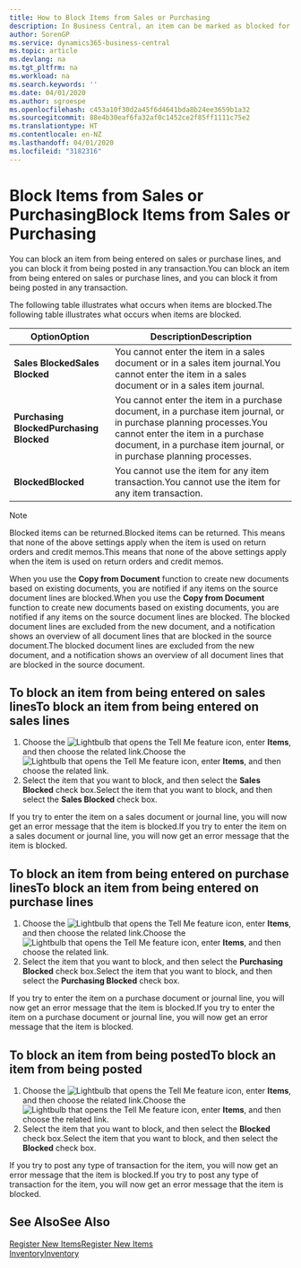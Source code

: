 ```yaml
---
title: How to Block Items from Sales or Purchasing
description: In Business Central, an item can be marked as blocked for sales, blocked for purchase, or blocked for all purposes.
author: SorenGP
ms.service: dynamics365-business-central
ms.topic: article
ms.devlang: na
ms.tgt_pltfrm: na
ms.workload: na
ms.search.keywords: ''
ms.date: 04/01/2020
ms.author: sgroespe
ms.openlocfilehash: c453a10f30d2a45f6d4641bda8b24ee3659b1a32
ms.sourcegitcommit: 88e4b30eaf6fa32af0c1452ce2f85ff1111c75e2
ms.translationtype: HT
ms.contentlocale: en-NZ
ms.lasthandoff: 04/01/2020
ms.locfileid: "3182316"
---
```

# <a name="block-items-from-sales-or-purchasing"></a><span data-ttu-id="d5805-103">Block Items from Sales or Purchasing</span><span class="sxs-lookup"><span data-stu-id="d5805-103">Block Items from Sales or Purchasing</span></span>
<span data-ttu-id="d5805-104">You can block an item from being entered on sales or purchase lines, and you can block it from being posted in any transaction.</span><span class="sxs-lookup"><span data-stu-id="d5805-104">You can block an item from being entered on sales or purchase lines, and you can block it from being posted in any transaction.</span></span>  

<span data-ttu-id="d5805-105">The following table illustrates what occurs when items are blocked.</span><span class="sxs-lookup"><span data-stu-id="d5805-105">The following table illustrates what occurs when items are blocked.</span></span>  

|<span data-ttu-id="d5805-106">Option</span><span class="sxs-lookup"><span data-stu-id="d5805-106">Option</span></span>|<span data-ttu-id="d5805-107">Description</span><span class="sxs-lookup"><span data-stu-id="d5805-107">Description</span></span>|  
|--------------------|------------|  
|<span data-ttu-id="d5805-108">**Sales Blocked**</span><span class="sxs-lookup"><span data-stu-id="d5805-108">**Sales Blocked**</span></span>|<span data-ttu-id="d5805-109">You cannot enter the item in a sales document or in a sales item journal.</span><span class="sxs-lookup"><span data-stu-id="d5805-109">You cannot enter the item in a sales document or in a sales item journal.</span></span>|  
|<span data-ttu-id="d5805-110">**Purchasing Blocked**</span><span class="sxs-lookup"><span data-stu-id="d5805-110">**Purchasing Blocked**</span></span>|<span data-ttu-id="d5805-111">You cannot enter the item in a purchase document, in a purchase item journal, or in purchase planning processes.</span><span class="sxs-lookup"><span data-stu-id="d5805-111">You cannot enter the item in a purchase document, in a purchase item journal, or in purchase planning processes.</span></span>|  
|<span data-ttu-id="d5805-112">**Blocked**</span><span class="sxs-lookup"><span data-stu-id="d5805-112">**Blocked**</span></span>|<span data-ttu-id="d5805-113">You cannot use the item for any item transaction.</span><span class="sxs-lookup"><span data-stu-id="d5805-113">You cannot use the item for any item transaction.</span></span>|  

> [!NOTE]
> <span data-ttu-id="d5805-114">Blocked items can be returned.</span><span class="sxs-lookup"><span data-stu-id="d5805-114">Blocked items can be returned.</span></span> <span data-ttu-id="d5805-115">This means that none of the above settings apply when the item is used on return orders and credit memos.</span><span class="sxs-lookup"><span data-stu-id="d5805-115">This means that none of the above settings apply when the item is used on return orders and credit memos.</span></span>

<span data-ttu-id="d5805-116">When you use the **Copy from Document** function to create new documents based on existing documents, you are notified if any items on the source document lines are blocked.</span><span class="sxs-lookup"><span data-stu-id="d5805-116">When you use the **Copy from Document** function to create new documents based on existing documents, you are notified if any items on the source document lines are blocked.</span></span> <span data-ttu-id="d5805-117">The blocked document lines are excluded from the new document, and a notification shows an overview of all document lines that are blocked in the source document.</span><span class="sxs-lookup"><span data-stu-id="d5805-117">The blocked document lines are excluded from the new document, and a notification shows an overview of all document lines that are blocked in the source document.</span></span>

## <a name="to-block-an-item-from-being-entered-on-sales-lines"></a><span data-ttu-id="d5805-118">To block an item from being entered on sales lines</span><span class="sxs-lookup"><span data-stu-id="d5805-118">To block an item from being entered on sales lines</span></span>  

1.  <span data-ttu-id="d5805-119">Choose the ![Lightbulb that opens the Tell Me feature](media/ui-search/search_small.png "Tell me what you want to do") icon, enter **Items**, and then choose the related link.</span><span class="sxs-lookup"><span data-stu-id="d5805-119">Choose the ![Lightbulb that opens the Tell Me feature](media/ui-search/search_small.png "Tell me what you want to do") icon, enter **Items**, and then choose the related link.</span></span>  
2.  <span data-ttu-id="d5805-120">Select the item that you want to block, and then select the **Sales Blocked** check box.</span><span class="sxs-lookup"><span data-stu-id="d5805-120">Select the item that you want to block, and then select the **Sales Blocked** check box.</span></span>  

<span data-ttu-id="d5805-121">If you try to enter the item on a sales document or journal line, you will now get an error message that the item is blocked.</span><span class="sxs-lookup"><span data-stu-id="d5805-121">If you try to enter the item on a sales document or journal line, you will now get an error message that the item is blocked.</span></span>

## <a name="to-block-an-item-from-being-entered-on-purchase-lines"></a><span data-ttu-id="d5805-122">To block an item from being entered on purchase lines</span><span class="sxs-lookup"><span data-stu-id="d5805-122">To block an item from being entered on purchase lines</span></span>  

1.  <span data-ttu-id="d5805-123">Choose the ![Lightbulb that opens the Tell Me feature](media/ui-search/search_small.png "Tell me what you want to do") icon, enter **Items**, and then choose the related link.</span><span class="sxs-lookup"><span data-stu-id="d5805-123">Choose the ![Lightbulb that opens the Tell Me feature](media/ui-search/search_small.png "Tell me what you want to do") icon, enter **Items**, and then choose the related link.</span></span>  
2.  <span data-ttu-id="d5805-124">Select the item that you want to block, and then select the **Purchasing Blocked** check box.</span><span class="sxs-lookup"><span data-stu-id="d5805-124">Select the item that you want to block, and then select the **Purchasing Blocked** check box.</span></span>  

<span data-ttu-id="d5805-125">If you try to enter the item on a purchase document or journal line, you will now get an error message that the item is blocked.</span><span class="sxs-lookup"><span data-stu-id="d5805-125">If you try to enter the item on a purchase document or journal line, you will now get an error message that the item is blocked.</span></span>

## <a name="to-block-an-item-from-being-posted"></a><span data-ttu-id="d5805-126">To block an item from being posted</span><span class="sxs-lookup"><span data-stu-id="d5805-126">To block an item from being posted</span></span>
1. <span data-ttu-id="d5805-127">Choose the ![Lightbulb that opens the Tell Me feature](media/ui-search/search_small.png "Tell me what you want to do") icon, enter **Items**, and then choose the related link.</span><span class="sxs-lookup"><span data-stu-id="d5805-127">Choose the ![Lightbulb that opens the Tell Me feature](media/ui-search/search_small.png "Tell me what you want to do") icon, enter **Items**, and then choose the related link.</span></span>
2. <span data-ttu-id="d5805-128">Select the item that you want to block, and then select the **Blocked** check box.</span><span class="sxs-lookup"><span data-stu-id="d5805-128">Select the item that you want to block, and then select the **Blocked** check box.</span></span>

<span data-ttu-id="d5805-129">If you try to post any type of transaction for the item, you will now get an error message that the item is blocked.</span><span class="sxs-lookup"><span data-stu-id="d5805-129">If you try to post any type of transaction for the item, you will now get an error message that the item is blocked.</span></span>

## <a name="see-also"></a><span data-ttu-id="d5805-130">See Also</span><span class="sxs-lookup"><span data-stu-id="d5805-130">See Also</span></span>  
[<span data-ttu-id="d5805-131">Register New Items</span><span class="sxs-lookup"><span data-stu-id="d5805-131">Register New Items</span></span>](inventory-how-register-new-items.md)  
[<span data-ttu-id="d5805-132">Inventory</span><span class="sxs-lookup"><span data-stu-id="d5805-132">Inventory</span></span>](inventory-manage-inventory.md)  
